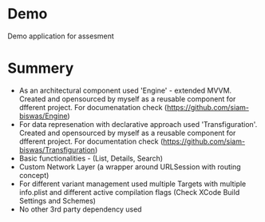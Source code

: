 # Demo
Demo application for assesment 

# Summery

- As an architectural component used 'Engine' - extended MVVM. Created and opensourced by myself as a reusable component for dfferent project. For documenatation check (https://github.com/siam-biswas/Engine)
- For data represenation with declarative approach used 'Transfiguration'. Created and opensourced by myself as  a reusable component for dfferent project. For documentation check (https://github.com/siam-biswas/Transfiguration)
- Basic functionalities - (List, Details, Search)
- Custom Network Layer (a wrapper around URLSession with routing concept)
- For different variant management used multiple Targets with multiple info.plist and different active compilation flags (Check XCode Build Settings and Schemes)
- No other 3rd party dependency used 

